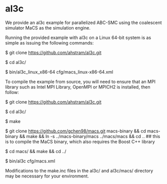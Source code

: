 # al3c

We provide an al3c example for parallelized ABC-SMC using the coalescent simulator MaCS as the simulation engine.

Running the provided example with al3c on a Linux 64-bit system is as simple as issuing the following commands:

$ git clone https://github.com/ahstram/al3c.git

$ cd al3c/

$ bin/al3c_linux_x86-64 cfg/macs_linux-x86-64.xml 

To compile the example from source, you will need to ensure that an MPI library such as Intel MPI Library, OpenMPI or MPICH2 is installed, then follow:

$ git clone https://github.com/ahstram/al3c.git

$ cd al3c/

$ make

$ git clone https://github.com/gchen98/macs.git macs-binary && cd macs-binary && make && ln -s ../macs-binary/macs ../macs/macs && cd .. ## this is to compile the MaCS binary, which also requires the Boost C++ library

$ cd macs/ && make && cd ../

$ bin/al3c cfg/macs.xml

Modifications to the make.inc files in the al3c/ and al3c/macs/ directory may be necessary for your environment.
